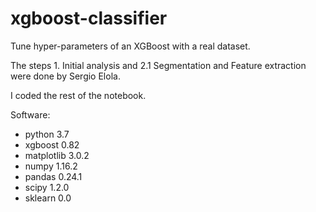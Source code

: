 # xgboost-classifier
Tune hyper-parameters of an XGBoost with a real dataset. 

The steps 1. Initial analysis and 2.1 Segmentation and Feature extraction were done by Sergio Elola.

I coded the rest of the notebook.

Software: 
+ python 3.7
+ xgboost 0.82
+ matplotlib 3.0.2
+ numpy 1.16.2
+ pandas 0.24.1
+ scipy 1.2.0
+ sklearn 0.0
